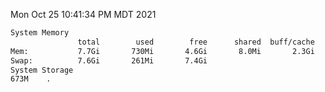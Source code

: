 Mon Oct 25 10:41:34 PM MDT 2021
```bash
System Memory
               total        used        free      shared  buff/cache   available
Mem:           7.7Gi       730Mi       4.6Gi       8.0Mi       2.3Gi       6.6Gi
Swap:          7.6Gi       261Mi       7.4Gi
System Storage
673M	.
```
